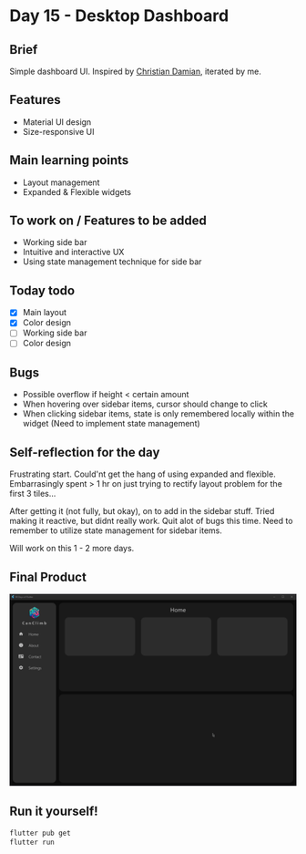 # Day 15 - Desktop Dashboard

## Brief
Simple dashboard UI. Inspired by [Christian Damian](https://dribbble.com/shots/22854718-Base-gg-Web-App), iterated by me.

## Features
- Material UI design
- Size-responsive UI

## Main learning points
- Layout management
- Expanded & Flexible widgets

## To work on / Features to be added
- Working side bar
- Intuitive and interactive UX
- Using state management technique for side bar

## Today todo
- [x] Main layout
- [x] Color design
- [ ] Working side bar
- [ ] Color design

## Bugs
- Possible overflow if height < certain amount
- When hovering over sidebar items, cursor should change to click
- When clicking sidebar items, state is only remembered locally within the widget (Need to implement state management)

## Self-reflection for the day
Frustrating start. Could'nt get the hang of using expanded and flexible. Embarrasingly spent > 1 hr on just trying to rectify layout problem for the first 3 tiles...

After getting it (not fully, but okay), on to add in the sidebar stuff. Tried making it reactive, but didnt really work. Quit alot of bugs this time. Need to remember to utilize state management for sidebar items.

Will work on this 1 - 2 more days.

## Final Product
![](/assets/final/Day%2015.gif)

## Run it yourself!
```
flutter pub get
flutter run
```
